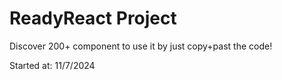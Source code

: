 # ReadyReact Project
Discover 200+ component to use it by just copy+past the code!

Started at: 11/7/2024
